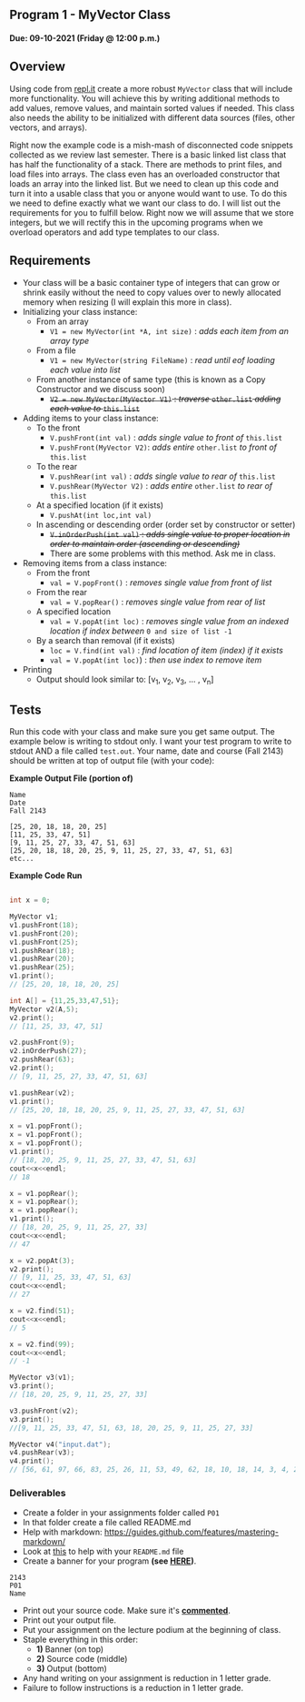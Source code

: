 ## Program 1 - MyVector Class
#### Due: 09-10-2021 (Friday @ 12:00 p.m.)

## Overview

Using code from [repl.it](https://replit.com/@rugbyprof/StackQueueDay2-3#main.cpp) create a more robust `MyVector` class that will include more functionality. You will achieve this by writing additional methods to add values, remove values, and maintain sorted values if needed. This class also needs the ability to be initialized with different data sources (files, other vectors, and arrays).

Right now the example code is a mish-mash of disconnected code snippets collected as we review last semester. There is a basic linked list class that has half the functionality of a stack. There are methods to print files, and load files into arrays. The class even has an overloaded constructor that loads an array into the linked list. But we need to clean up this code and turn it into a usable class that you or anyone would want to use. To do this we need to define exactly what we want our class to do. I will list out the requirements for you to fulfill below. Right now we will assume that we store integers, but we will rectify this in the upcoming programs when we overload operators and add type templates to our class. 

## Requirements

- Your class will be a basic container type of integers that can grow or shrink easily without the need to copy values over to newly allocated memory when resizing (I will explain this more in class).
- Initializing your class instance:
  - From an array
    - `V1 = new MyVector(int *A, int size)` : *adds each item from an array type*
  - From a file 
    - `V1 = new MyVector(string FileName)` : *read until eof loading each value into list* 
  - From another instance of same type (this is known as a Copy Constructor and we discuss soon)
    - ~~`V2 = new MyVector(MyVector V1)` : *traverse* `other.list` *adding each value to* `this.list`~~
- Adding items to your class instance:
  - To the front
    - `V.pushFront(int val)` : *adds single value to front of* `this.list`
    - `V.pushFront(MyVector V2)`: *adds entire* `other.list` *to front of* `this.list`
  - To the rear
    - `V.pushRear(int val)` : *adds single value to rear of* `this.list`
    - `V.pushRear(MyVector V2)` : *adds entire* `other.list` *to rear of* `this.list`
  - At a specified location (if it exists)
    - `V.pushAt(int loc,int val)`
  - In ascending or descending order (order set by constructor or setter)
    - ~~`V.inOrderPush(int val)` : *adds single value to proper location in order to maintain order (ascending or descending)*~~
    - There are some problems with this method. Ask me in class.
- Removing items from a class instance:
  - From the front
    - `val = V.popFront()` : *removes single value from front of list*
  - From the rear
    - `val = V.popRear()` : *removes single value from rear of list*
  - A specified location
    - `val = V.popAt(int loc)` : *removes single value from an indexed location if index between* `0 and size of list -1`
  - By a search than removal (if it exists)
    - `loc = V.find(int val)`  : *find location of item (index) if it exists*
    - `val = V.popAt(int loc)`) : *then use index to remove item*
- Printing
  - Output should look similar to: [v<sub>1</sub>, v<sub>2</sub>, v<sub>3</sub>, ... , v<sub>n</sub>]
 

## Tests

Run this code with your class and make sure you get same output. The example below is writing to stdout only. I want your test program to write to stdout AND a file called `test.out`. Your name, date and course (Fall 2143) should be written at top of output file (with your code):

**Example Output File (portion of)**
```
Name
Date
Fall 2143

[25, 20, 18, 18, 20, 25]
[11, 25, 33, 47, 51]
[9, 11, 25, 27, 33, 47, 51, 63]
[25, 20, 18, 18, 20, 25, 9, 11, 25, 27, 33, 47, 51, 63]
etc...
```

**Example Code Run**
```cpp

int x = 0;

MyVector v1;
v1.pushFront(18);
v1.pushFront(20);
v1.pushFront(25);
v1.pushRear(18);
v1.pushRear(20);
v1.pushRear(25);
v1.print();
// [25, 20, 18, 18, 20, 25]

int A[] = {11,25,33,47,51};
MyVector v2(A,5);
v2.print();
// [11, 25, 33, 47, 51]

v2.pushFront(9);
v2.inOrderPush(27);
v2.pushRear(63);
v2.print();
// [9, 11, 25, 27, 33, 47, 51, 63]

v1.pushRear(v2);
v1.print();
// [25, 20, 18, 18, 20, 25, 9, 11, 25, 27, 33, 47, 51, 63]

x = v1.popFront();
x = v1.popFront();
x = v1.popFront();
v1.print();
// [18, 20, 25, 9, 11, 25, 27, 33, 47, 51, 63]
cout<<x<<endl;
// 18

x = v1.popRear();
x = v1.popRear();
x = v1.popRear();
v1.print();
// [18, 20, 25, 9, 11, 25, 27, 33]
cout<<x<<endl;
// 47

x = v2.popAt(3);
v2.print();
// [9, 11, 25, 33, 47, 51, 63]
cout<<x<<endl;
// 27

x = v2.find(51);
cout<<x<<endl;
// 5

x = v2.find(99);
cout<<x<<endl;
// -1

MyVector v3(v1);
v3.print();
// [18, 20, 25, 9, 11, 25, 27, 33]

v3.pushFront(v2);
v3.print();
//[9, 11, 25, 33, 47, 51, 63, 18, 20, 25, 9, 11, 25, 27, 33]

MyVector v4("input.dat");
v4.pushRear(v3);
v4.print();
// [56, 61, 97, 66, 83, 25, 26, 11, 53, 49, 62, 18, 10, 18, 14, 3, 4, 23, 18, 24, 26, 27, 54, 14, 12, 45, 65, 98, 56, 97, 15, 84, 98, 9, 11, 25, 33, 47, 51, 63, 18, 20, 25, 9, 11, 25, 27, 33]
```

### Deliverables

- Create a folder in your assignments folder called `P01`
- In that folder create a file called README.md
- Help with markdown: https://guides.github.com/features/mastering-markdown/
- Look at [this](../../Resources/02-Readmees/README.md) to help with your `README.md` file
- Create a banner for your program **(see [HERE](../../Resources/03-Banner/README.md))**.

```
2143 
P01
Name
```

- Print out your source code. Make sure it's **[commented](../../Resources/01-Comments/README.md)**.
- Print out your output file.
- Put your assignment on the lecture podium at the beginning of class.
- Staple everything in this order:
  - **1)** Banner (on top)
  - **2)** Source code (middle)
  - **3)** Output (bottom)
- Any hand writing on your assignment is reduction in 1 letter grade.
- Failure to follow instructions is a reduction in 1 letter grade.


